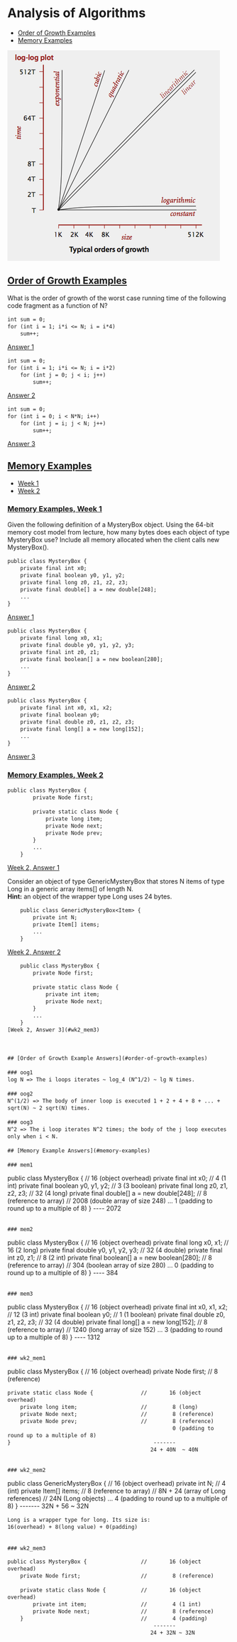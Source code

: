 # Analysis of Algorithms
  * [Order of Growth Examples](#order-of-growth-examples)
  * [Memory Examples](#memory-examples)

![order of growth](./images/orderofgrowth.png)

## [Order of Growth Examples](#analysis-of-algorithms)

What is the order of growth of the worst case running time of the following code fragment
as a function of N?

```
int sum = 0;
for (int i = 1; i*i <= N; i = i*4)
    sum++;
```
[Answer 1](#oog1)

```
int sum = 0;
for (int i = 1; i*i <= N; i = i*2)
    for (int j = 0; j < i; j++)
        sum++;
```
[Answer 2](#oog2)

```
int sum = 0;
for (int i = 0; i < N*N; i++)
    for (int j = i; j < N; j++)
        sum++;
```
[Answer 3](#oog3)

## [Memory Examples](#analysis-of-algorithms)
  * [Week 1](#memory-examples-week-1)
  * [Week 2](#memory-examples-week-2)

### [Memory Examples, Week 1](#memory-examples)
Given the following definition of a MysteryBox object.
Using the 64-bit memory cost model from lecture, how many bytes does
each object of type MysteryBox use? Include all memory allocated when the
client calls new MysteryBox().

```
public class MysteryBox {
    private final int x0;
    private final boolean y0, y1, y2;
    private final long z0, z1, z2, z3;
    private final double[] a = new double[248];
    ...
}
```
[Answer 1](#mem1)

```
public class MysteryBox {
    private final long x0, x1;
    private final double y0, y1, y2, y3;
    private final int z0, z1;
    private final boolean[] a = new boolean[280];
    ...
}
```
[Answer 2](#mem2)

```
public class MysteryBox {
    private final int x0, x1, x2;
    private final boolean y0;
    private final double z0, z1, z2, z3;
    private final long[] a = new long[152];
    ...
}
```
[Answer 3](#mem3)

### [Memory Examples, Week 2](#memory-examples)
```
public class MysteryBox {
        private Node first;

        private static class Node {
            private long item;
            private Node next;
            private Node prev;
        }
        ...
    }
```
[Week 2, Answer 1](#wk2_mem1)

Consider an object of type GenericMysteryBox<Long> that stores N items of type Long
in a generic array items[] of length N.    
**Hint:** an object of the wrapper type Long uses 24 bytes.
```
    public class GenericMysteryBox<Item> {
        private int N;
        private Item[] items;
        ...
    }
```
[Week 2, Answer 2](#wk2_mem2)

```
    public class MysteryBox {
        private Node first;

        private static class Node {
            private int item;
            private Node next;
        }
        ...
    }
[Week 2, Answer 3](#wk2_mem3)



## [Order of Growth Example Answers](#order-of-growth-examples)

### oog1
log N => The i loops iterates ~ log_4 (N^1/2) ~ lg N times.

### oog2
N^(1/2) => The body of inner loop is executed 1 + 2 + 4 + 8 + ... + sqrt(N) ~ 2 sqrt(N) times.

### oog3
N^2 => The i loop iterates N^2 times; the body of the j loop executes only when i < N.

## [Memory Example Answers](#memory-examples)

### mem1
```
public class MysteryBox {                           //   16 (object overhead)
    private final int x0;                           //    4 (1 int)
    private final boolean y0, y1, y2;               //    3 (3 boolean)
    private final long z0, z1, z2, z3;              //   32 (4 long)
    private final double[] a = new double[248];     //    8 (reference to array)
                                                    // 2008 (double array of size 248)
    ...                                                   1 (padding to round up to a multiple of 8)
}                                                      ----
                                                       2072
```

### mem2
```
public class MysteryBox {                           //   16 (object overhead)
    private final long x0, x1;                      //   16 (2 long)
    private final double y0, y1, y2, y3;            //   32 (4 double)
    private final int z0, z1;                       //    8 (2 int)
    private final boolean[] a = new boolean[280];   //    8 (reference to array)
                                                    //  304 (boolean array of size 280)
    ...                                                   0 (padding to round up to a multiple of 8)
}                                                      ----
                                                        384
```

### mem3
```
public class MysteryBox {                           //   16 (object overhead)
    private final int x0, x1, x2;                   //   12 (3 int)
    private final boolean y0;                       //    1 (1 boolean)
    private final double z0, z1, z2, z3;            //   32 (4 double)
    private final long[] a = new long[152];         //    8 (reference to array)
                                                    // 1240 (long array of size 152)
    ...                                                   3 (padding to round up to a multiple of 8)
}                                                      ----
                                                       1312
```

### wk2_mem1
```
public class MysteryBox {                     //       16 (object overhead)
    private Node first;                       //        8 (reference)

    private static class Node {               //       16 (object overhead)
        private long item;                    //        8 (long)
        private Node next;                    //        8 (reference)
        private Node prev;                    //        8 (reference)
                                                        0 (padding to round up to a multiple of 8)
    }                                             -------
                                                 24 + 40N  ~ 40N
```

### wk2_mem2
```
public class GenericMysteryBox<Item> {        //       16 (object overhead)
    private int N;                            //        4 (int)
    private Item[] items;                     //        8 (reference to array)
                                              //  8N + 24 (array of Long references)
                                              //      24N (Long objects)
    ...                                                 4 (padding to round up to a multiple of 8)
}                                                 -------
                                                 32N + 56  ~ 32N
```
Long is a wrapper type for long. Its size is:    
16(overhead) + 8(long value) + 0(padding)


### wk2_mem3
```
    public class MysteryBox {                 //       16 (object overhead)
        private Node first;                   //        8 (reference)

        private static class Node {           //       16 (object overhead)
            private int item;                 //        4 (1 int)
            private Node next;                //        8 (reference)
        }                                     //        4 (padding)
                                                  -------
                                                 24 + 32N ~ 32N
```

